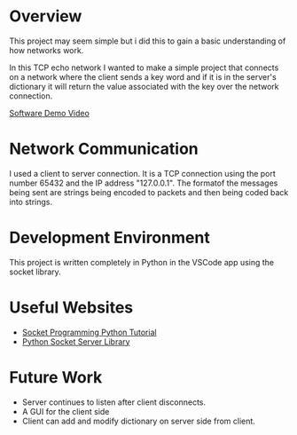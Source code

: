 
# Overview


This project may seem simple but i did this to gain a basic understanding of how networks work. 

In this TCP echo network I wanted to make a simple project that connects on a network where the client sends a key word and if it is in the server's dictionary it will return the value associated with the key over the network connection. 


[Software Demo Video](http://youtu.be/h29I3OBxHSU?hd=1)

# Network Communication


I used a client to server connection. It is a TCP connection using the port number 65432 and the IP address "127.0.0.1".
The formatof the messages being sent are strings being encoded to packets and then being coded back into strings.

# Development Environment

This project is written completely in Python in the VSCode app using the socket library.
# Useful Websites

* [Socket Programming Python Tutorial](https://realpython.com/python-sockets/)
* [Python Socket Server Library](https://docs.python.org/3/library/socketserver.html)

# Future Work

* Server continues to listen after client disconnects.
* A GUI for the client side
* Client can add and modify dictionary on server side from client.
